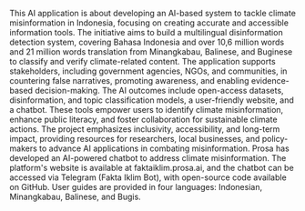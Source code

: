 This AI application is about developing an AI-based system to tackle climate misinformation in Indonesia, focusing on creating accurate and accessible information tools. The initiative aims to build a multilingual disinformation detection system, covering Bahasa Indonesia and over 10,6 million words and 21 million words translation from Minangkabau, Balinese, and Buginese to classify and verify climate-related content. The application supports stakeholders, including government agencies, NGOs, and communities, in countering false narratives, promoting awareness, and enabling evidence-based decision-making. The AI outcomes include open-access datasets, disinformation, and topic classification models, a user-friendly website, and a chatbot. These tools empower users to identify climate misinformation, enhance public literacy, and foster collaboration for sustainable climate actions. The project emphasizes inclusivity, accessibility, and long-term impact, providing resources for researchers, local businesses, and policy-makers to advance AI applications in combating misinformation. Prosa has developed an AI-powered chatbot to address climate misinformation. The platform's website is available at faktaiklim.prosa.ai, and the chatbot can be accessed via Telegram (Fakta Iklim Bot), with open-source code available on GitHub. User guides are provided in four languages: Indonesian, Minangkabau, Balinese, and Bugis.